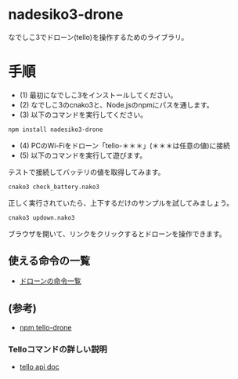 # nadesiko3-drone

なでしこ3でドローン(tello)を操作するためのライブラリ。

# 手順

- (1) 最初になでしこ3をインストールしてください。
- (2) なでしこ3のcnako3と、Node.jsのnpmにパスを通します。
- (3) 以下のコマンドを実行してください。

```sh
npm install nadesiko3-drone
```

- (4) PCのWi-Fiをドローン「tello-＊＊＊」(＊＊＊は任意の値)に接続
- (5) 以下のコマンドを実行して遊びます。

テストで接続してバッテリの値を取得してみます。
 
```sh
cnako3 check_battery.nako3
```

正しく実行されていたら、上下するだけのサンプルを試してみましょう。

```sh
cnako3 updown.nako3
```

ブラウザを開いて、リンクをクリックするとドローンを操作できます。

## 使える命令の一覧

- [ドローンの命令一覧](https://nadesi.com/v3/doc/index.php?nadesiko3-drone)

## (参考)

- [npm tello-drone](https://www.npmjs.com/package/tello-drone)

### Telloコマンドの詳しい説明

- [tello api doc](https://dl-cdn.ryzerobotics.com/downloads/tello/20180910/Tello%20SDK%20Documentation%20EN_1.3.pdf)
